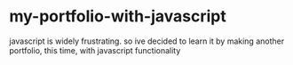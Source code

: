 # my-portfolio-with-javascript
javascript is widely frustrating. so ive decided to learn it by making another portfolio, this time, with javascript functionality
